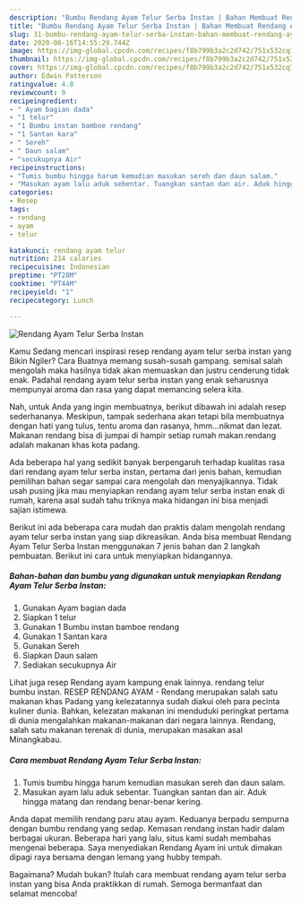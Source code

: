 ```yaml
---
description: "Bumbu Rendang Ayam Telur Serba Instan | Bahan Membuat Rendang Ayam Telur Serba Instan Yang Enak dan Simpel"
title: "Bumbu Rendang Ayam Telur Serba Instan | Bahan Membuat Rendang Ayam Telur Serba Instan Yang Enak dan Simpel"
slug: 31-bumbu-rendang-ayam-telur-serba-instan-bahan-membuat-rendang-ayam-telur-serba-instan-yang-enak-dan-simpel
date: 2020-06-16T14:55:29.744Z
image: https://img-global.cpcdn.com/recipes/f8b799b3a2c2d742/751x532cq70/rendang-ayam-telur-serba-instan-foto-resep-utama.jpg
thumbnail: https://img-global.cpcdn.com/recipes/f8b799b3a2c2d742/751x532cq70/rendang-ayam-telur-serba-instan-foto-resep-utama.jpg
cover: https://img-global.cpcdn.com/recipes/f8b799b3a2c2d742/751x532cq70/rendang-ayam-telur-serba-instan-foto-resep-utama.jpg
author: Edwin Patterson
ratingvalue: 4.8
reviewcount: 9
recipeingredient:
- " Ayam bagian dada"
- "1 telur"
- "1 Bumbu instan bamboe rendang"
- "1 Santan kara"
- " Sereh"
- " Daun salam"
- "secukupnya Air"
recipeinstructions:
- "Tumis bumbu hingga harum kemudian masukan sereh dan daun salam."
- "Masukan ayam lalu aduk sebentar. Tuangkan santan dan air. Aduk hingga matang dan rendang benar-benar kering."
categories:
- Resep
tags:
- rendang
- ayam
- telur

katakunci: rendang ayam telur 
nutrition: 214 calories
recipecuisine: Indonesian
preptime: "PT28M"
cooktime: "PT44M"
recipeyield: "1"
recipecategory: Lunch

---
```



![Rendang Ayam Telur Serba Instan](https://img-global.cpcdn.com/recipes/f8b799b3a2c2d742/751x532cq70/rendang-ayam-telur-serba-instan-foto-resep-utama.jpg)

Kamu Sedang mencari inspirasi resep rendang ayam telur serba instan yang Bikin Ngiler? Cara Buatnya memang susah-susah gampang. semisal salah mengolah maka hasilnya tidak akan memuaskan dan justru cenderung tidak enak. Padahal rendang ayam telur serba instan yang enak seharusnya mempunyai aroma dan rasa yang dapat memancing selera kita.

Nah, untuk Anda yang ingin membuatnya, berikut dibawah ini adalah resep sederhananya. Meskipun, tampak sederhana akan tetapi bila membuatnya dengan hati yang tulus, tentu aroma dan rasanya, hmm…nikmat dan lezat. Makanan rendang bisa di jumpai di hampir setiap rumah makan.rendang adalah makanan khas kota padang.

Ada beberapa hal yang sedikit banyak berpengaruh terhadap kualitas rasa dari rendang ayam telur serba instan, pertama dari jenis bahan, kemudian pemilihan bahan segar sampai cara mengolah dan menyajikannya. Tidak usah pusing jika mau menyiapkan rendang ayam telur serba instan enak di rumah, karena asal sudah tahu triknya maka hidangan ini bisa menjadi sajian istimewa.


Berikut ini ada beberapa cara mudah dan praktis dalam mengolah rendang ayam telur serba instan yang siap dikreasikan. Anda bisa membuat Rendang Ayam Telur Serba Instan menggunakan 7 jenis bahan dan 2 langkah pembuatan. Berikut ini cara untuk menyiapkan hidangannya.

<!--inarticleads1-->

##### Bahan-bahan dan bumbu yang digunakan untuk menyiapkan Rendang Ayam Telur Serba Instan:

1. Gunakan  Ayam bagian dada
1. Siapkan 1 telur
1. Gunakan 1 Bumbu instan bamboe rendang
1. Gunakan 1 Santan kara
1. Gunakan  Sereh
1. Siapkan  Daun salam
1. Sediakan secukupnya Air


Lihat juga resep Rendang ayam kampung enak lainnya. rendang telur bumbu instan. RESEP RENDANG AYAM - Rendang merupakan salah satu makanan khas Padang yang kelezatannya sudah diakui oleh para pecinta kuliner dunia. Bahkan, kelezatan makanan ini menduduki peringkat pertama di dunia mengalahkan makanan-makanan dari negara lainnya. Rendang, salah satu makanan terenak di dunia, merupakan masakan asal Minangkabau. 

<!--inarticleads2-->

##### Cara membuat Rendang Ayam Telur Serba Instan:

1. Tumis bumbu hingga harum kemudian masukan sereh dan daun salam.
1. Masukan ayam lalu aduk sebentar. Tuangkan santan dan air. Aduk hingga matang dan rendang benar-benar kering.


Anda dapat memilih rendang paru atau ayam. Keduanya berpadu sempurna dengan bumbu rendang yang sedap. Kemasan rendang instan hadir dalam berbagai ukuran. Beberapa hari yang lalu, situs kami sudah membahas mengenai beberapa. Saya menyediakan Rendang Ayam ini untuk dimakan dipagi raya bersama dengan lemang yang hubby tempah. 

Bagaimana? Mudah bukan? Itulah cara membuat rendang ayam telur serba instan yang bisa Anda praktikkan di rumah. Semoga bermanfaat dan selamat mencoba!
